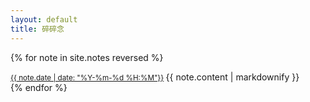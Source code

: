 ```yaml
---
layout: default
title: 碎碎念
---
```

{% for note in site.notes reversed %}
<div class="card" id="date-{{ note.date | date: "%Y-%m-%d %H:%M" }}{{ note.slug }}">
  <small>
    <date>
    <a href="#date-{{ note.date | date: "%Y-%m-%d %H:%M" }}{{ note.slug }}">{{ note.date | date: "%Y-%m-%d %H:%M"}}</a>
    </date>
  </small>
  {{ note.content | markdownify }}
</div>
{% endfor %}
